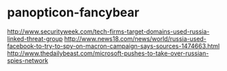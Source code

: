 # panopticon-fancybear

http://www.securityweek.com/tech-firms-target-domains-used-russia-linked-threat-group
http://www.news18.com/news/world/russia-used-facebook-to-try-to-spy-on-macron-campaign-says-sources-1474663.html
http://www.thedailybeast.com/microsoft-pushes-to-take-over-russian-spies-network
